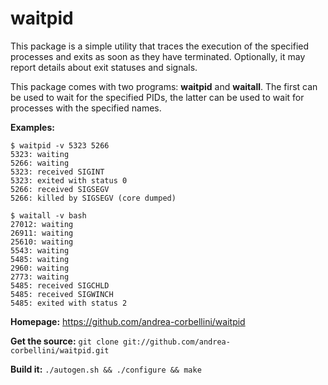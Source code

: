 # waitpid

This package is a simple utility that traces the execution of the specified
processes and exits as soon as they have terminated. Optionally, it may report
details about exit statuses and signals.

This package comes with two programs: **waitpid** and **waitall**. The first
can be used to wait for the specified PIDs, the latter can be used to wait for
processes with the specified names.

**Examples:**

    $ waitpid -v 5323 5266
    5323: waiting
    5266: waiting
    5323: received SIGINT
    5323: exited with status 0
    5266: received SIGSEGV
    5266: killed by SIGSEGV (core dumped)

    $ waitall -v bash
    27012: waiting
    26911: waiting
    25610: waiting
    5543: waiting
    5485: waiting
    2960: waiting
    2773: waiting
    5485: received SIGCHLD
    5485: received SIGWINCH
    5485: exited with status 2

**Homepage:** https://github.com/andrea-corbellini/waitpid

**Get the source:** `git clone git://github.com/andrea-corbellini/waitpid.git`

**Build it:** `./autogen.sh && ./configure && make`
